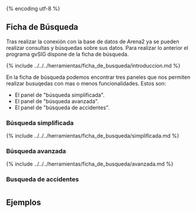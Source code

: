 {% encoding utf-8 %}

## Ficha de Búsqueda

Tras realizar la conexión con la base de datos de Arena2 ya se pueden realizar 
consultas y búsquedas sobre sus datos. Para realizar lo anterior el programa gvSIG 
dispone de la ficha de búsqueda.

{% include ../../../herramientas/ficha_de_busqueda/introduccion.md %}

En la ficha de búsqueda podemos encontrar tres paneles que nos permiten realizar
busuqedas con mas o menos funcionalidades. Estos son:

* El panel de "búsqueda simplificada".
* El panel de "búsqueda avanzada".
* El panel de "búsqueda de accidentes".

### Búsqueda simplificada

{% include ../../../herramientas/ficha_de_busqueda/simplificada.md %}

### Búsqueda avanzada

{% include ../../../herramientas/ficha_de_busqueda/avanzada.md %}

### Busqueda de accidentes


### Ejemplos

